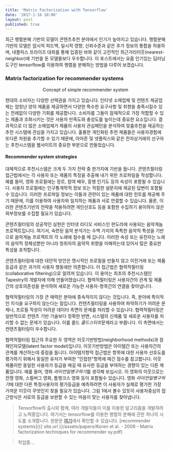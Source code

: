 ```yaml
---
title: 'Matrix Factorization with Tensorflow'
date: '2017-1-16 10:00'
layout: post
published: true
---
```


최근 행렬분해 기반의 모델이 콘텐츠추천 분야에서 인기가 높아지고 있습니다. 행렬분해 기반의 모델은 암시적 피드백, 일시적 영향, 신뢰수준과 같은 추가 정보의 통합을 허용하며, 네플릭스 프라이즈 대회를 통해 입증된 바와 같이 고전적인 최근거리이웃(nearest-neighbor)에 기반을 둔 모델들보다 우수합니다. 이 포스트에서는 요즘 인기있는 딥러닝 도구인 tensorflow를 이용하여 행렬을 분해하는 방법을 다루어 보겠습니다. 

### Matrix factorization for recommender systems

<div style="text-align:center" markdown="1">
<!-- ![]({{ site.url }}/assets/images/matrixfactorizationtensorflow-recommendersystem-1.png){:height="200px"} -->

Concept of simple recommender system 
</div>

현대의 소비자는 다양한 선택권을 가지고 있습니다. 인터넷 소매업체 및 컨텐츠 제공업체는 엄청난 양의 제품을 제공하면서 다양한 특수한 요구사항 및 취향을 충족시킬수 있는 전례없이 다양한 기회를 제공합니다. 소비자를 그들이 잠재적으로 가장 적합할 수 있는 제품과 조화시키는 것은 사용자 만족도와 충성도를 높이는데 중요한 요소입니다. 결과적으로 더 많은 소매업체가 제품의 사용자 관심패턴을 분석하여 맞춤추천을 제공하는 추천 시스템에 관심을 가지고 있습니다. 훌륭한 개인화된 추천 제품들은 사용자경험에 또다른 차원을 추가할 수 있기 때문에, 아마존 및 넷플릭스와 같은 전자상거래의 선구자는 추천시스템을 웹사이트의 중요한 부분으로 만들었습니다.

#### Recommender system strategies

대체적으로 추천시스템은 크게 두 가지 전략 중 한가지에 기반을 둡니다. 콘텐츠필터링 접근법에서는 각 사용자 또는 제품의 특징을 추출해 내기 위한 프로파일을 작성합니다. 예를 들어, 영화 프로필에는 장르, 참여 배우, 흥행 인기도 등의 속성이 포함될 수 있습니다. 사용자 프로필에는 인구통계학적 정보 또는 적절한 설문지에 제공된 답변이 포함될 수 있습니다. 이러한 프로파일 정보는 이들과 관련이 있는 제품에 대한 힌트를 제공해 주기 때문에, 이를 이용하여 사용자와 일치하는 제품과 서로 연결할 수 있습니다. 물론, 이러한 콘텐츠기반의 전략을 적용하려면 개인선호도 등을 포함한 수집하기 용이하지 않은 외부정보를 수집할 필요가 있습니다.

콘텐츠필터링의 성공적인 실현은 인터넷 라디오 서비스인 판도라에 사용되는 음악게놈 프로젝트입니다. 여기서, 숙련된 음악 분석가는 수백 가지의 독특한 음악적 특성을 기반으로 음악게놈 프로젝트의 각 노래에 점수를 매 깁니다. 이러한 속성 또는 유전자는 노래의 음악적 정체성뿐만 아니라 청취자의 음악적 취향을 이해하는데 있어서 많은 중요한 특성을 포착합니다.

콘텐츠필터링에 대한 대안적 방안은 명시적인 프로필을 만들지 않고 이전거래 또는 제품등급과 같은 과거의 사용자 행동에만 의존합니다. 이 접근법은 협력적필터링(collaborative filtering)으로 알려져 있습니다. 이 용어는 최초의 추천시스템인 Tapestry의 개발자에 의해 만들어졌습니다. 협력적필터링은 사용자간의 관계 및 제품 간의 상호의존성을 분석하여 새로운 가능한 사용자-항목간의 연결을 찾아냅니다.

협력적필터링의 가장 큰 매력은 분야에 종속적이지 않다는 것입니다. 즉, 분야에 특이적인 지식을 요구하지 않는다는 점입니다. 컨텐츠필터링을 사용하여 파악하기가 어려운 문제나, 프로필 작성이 어려운 데이터 측면의 문제를 처리할 수 있습니다. 협력적필터링은 일반적으로 컨텐츠 기반 기술보다 정확한 반면, 시스템의 신제품 및 새로운 사용자를 처리할 수 없는 문제가 있습니다. 이를 콜드 *콜드스타트*문제라고 부릅니다. 이 측면에서는 컨텐츠필터링이 우수합니다.

협력적필터링 접근의 주요한 두 영역은 이웃기반방법(neighborhood methods)과 잠재인자모델(latent factor model)입니다. 이웃기반방법은 아이템간 또는 사용자간의 관계를 계산하는데 중점을 둡니다. 아이템지향적 접근법은 항목에 대한 사용자 선호도를 평가하기 위해서 동일한 유저가 부여한 "인접한"항목에 매긴 점수를 참고합니다. 이웃 제품이란 동일한 사용자가 등급을 매길 때 유사한 등급을 부여하는 경향이 있는 다른 제품입니다. 예를 들어, 영화 *라이언일병구하기*를 생각해 보십시오. 이 영화의 이웃으로는 전쟁 영화, 스필버그 영화, 톰행크스 영화 등이 포함될수 있습니다. 영화 *라이언일병구하기*에 대한 다른 특정사용자의 평가등급을 예측하려면 이 사용자가 실제로 평가한 가장 가까운 이웃이 무엇인지 찾을 필요가 있습니다. 그림 1에서 볼수 있듯이 사용자중심의 접근방식은 서로의 등급을 보완할 수 있는 마음이 맞는 사용자를 찾아냅니다.

> Tensorflow의 출시와 함께, 여러 개발자들이 이를 이용한 알고리즘을 개발하려고 노력중입니다. 여기서는 tensorflow를 이용한 행렬의 분해에 관한 하나의 시도를 소개합니다. 원문은 [여기](...)에서 확인할 수 있습니다.
> [recommender systems]({{ site.url }}/assets/papers/Koren et al. - 2009 - Matrix factorization techniques for recommender sy.pdf) 

> 작업중... 
